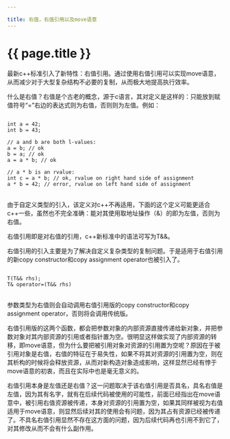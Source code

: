 ```yaml
---

title: 右值，右值引用以及move语意
---
```


{{ page.title }}
===============

最新c++标准引入了新特性：右值引用。通过使用右值引用可以实现move语意，从而减少对于大型复杂结构不必要的复制，从而极大地提高执行效率。

什么是右值？右值是个古老的概念，源于c语言，其对定义是这样的：只能放到赋值符号“=”右边的表达式则为右值，否则则为左值。例如：

<pre>
<code>
int a = 42;
int b = 43;
   
// a and b are both l-values:
a = b; // ok
b = a; // ok
a = a * b; // ok

// a * b is an rvalue:
int c = a * b; // ok, rvalue on right hand side of assignment
a * b = 42; // error, rvalue on left hand side of assignment
</code>
</pre>

由于自定义类型的引入，该定义对c++不再适用，下面的这个定义可能更适合c++一些，虽然也不完全准确：能对其使用取地址操作（&）的即为左值，否则为右值。

右值引用即是对右值的引用，c++新标准中的语法可写为T&&。

右值引用的引入主要是为了解决自定义复杂类型的复制问题。于是适用于右值引用的新copy constructor和copy assignment operator也被引入了。

<pre>
<code>
T(T&& rhs);
T& operator=(T&& rhs)
</code>
</pre>

参数类型为右值则会自动调用右值引用版的copy constructor和copy assignment operator，否则将会调用传统版。

右值引用版的这两个函数，都会把参数对象的内部资源直接传递给新对象，并把参数对象对其内部资源的引用或者指针置为空。很明显这样做实现了内部资源的转移，即move语意，但为什么要把被引用对象对资源的引用置为空呢？原因在于被引用对象是右值，右值的特征在于易失性，如果不将其对资源的引用置为空，则在其析构的时候将会释放资源，从而对新构造对象造成影响，这样显然已经有悖于move语意的初衷，而且在实际中也是毫无意义的。

右值引用本身是左值还是右值？这一问题取决于该右值引用是否具名，具名右值是左值，因为其有名字，就有在后续代码被使用的可能性，前面已经指出在move语意中，被引用右值资源被传递，本身对资源的引用置为空，如果其同样被视为右值适用于move语意，则显然后续对其的使用会有问题，因为其占有资源已经被传递了。不具名右值引用显然不存在这方面的问题，因为后续代码再也引用不到它了，对其修改从而不会有什么副作用。


